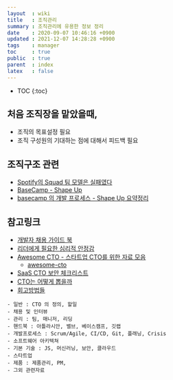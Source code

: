 ```yaml
---
layout  : wiki
title   : 조직관리
summary : 조직관리에 유용한 정보 정리
date    : 2020-09-07 10:46:16 +0900
updated : 2021-12-07 14:28:28 +0900
tags    : manager
toc     : true
public  : true
parent  : index
latex   : false
---
```

* TOC
{:toc}

## 처음 조직장을 맡았을때,

* 조직의 목표설정 필요
* 조직 구성원의 기대하는 점에 대해서 피드백 필요


## 조직구조 관련

* [Spotify의 Squad 팀 모델은 실패였다](https://news.hada.io/topic?id=2191)
* [BaseCamp - Shape Up](https://basecamp.com/shapeup/shape-up.pdf)
* [basecamp 의 개발 프로세스 - Shape Up 요약정리](https://skysoul.tistory.com/62)


## 참고링크
* [개발자 채용 가이드 북](https://github.com/innovationacademy-kr/tech-hr)
* [리더에게 필요한 심리적 안정감](https://brunch.co.kr/@younghakjang/40)
* [Awesome CTO - 스타트업 CTO를 위한 자료 모음](https://news.hada.io/topic?id=3854)
  * [awesome-cto](https://github.com/kuchin/awesome-cto)
* [SaaS CTO 보안 체크리스트](https://news.hada.io/topic?id=4439) 
* [CTO는 어떻게 뽑을까](https://lqez.dev/blog/how-to-hire-cto.html)
* [회고방법들](https://www.funretrospectives.com/category/retrospective/)

```
- 일반 : CTO 의 정의, 할일
- 채용 및 인터뷰
- 관리 : 팀, 매니저, 리딩
- 핸드북 : 아틀라시안, 밸브, 베이스캠프, 깃랩
- 개발프로세스 : Scrum/Agile, CI/CD, Git, 플래닝, Crisis
- 소프트웨어 아키텍쳐
- 기본 기술 : JS, 머신러닝, 보안, 클라우드
- 스타트업
- 제품 : 제품관리, PM,
- 그외 관련자료 
```
